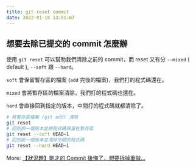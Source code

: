 ```yaml
---
title: git reset commit
date: 2022-01-18 13:51:07
---
```

## 想要去除已提交的 commit 怎麼辦
使用 `git reset` 可以幫助我們清除之前的 commit，而 reset 又有分 `--mixed` ( default ), `--soft` 跟 `--hard`。

`soft` 會保留暫存區的檔案 (`add` 完後的檔案)，我們打的程式碼還在。

`mixed` 會將暫存區的檔案清除，我們打的程式碼也還在。

`hard` 會直接回到指定的版本，中間打的程式碼就都清除了。

```bash
# 將暫存區檔案 (git add) 清除
git reset 
# 回到前一個版本並將程式碼保留在暫存區
git reset --soft HEAD~1 
# 回到前一個版本並清除中間的程式碼
git reset --hard HEAD~1
```

More: [【狀況題】剛才的 Commit 後悔了，想要拆掉重做…](https://gitbook.tw/chapters/using-git/reset-commit)